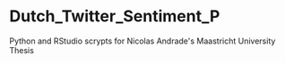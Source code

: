 # Dutch_Twitter_Sentiment_P
Python and RStudio scrypts for Nicolas Andrade's Maastricht University Thesis
